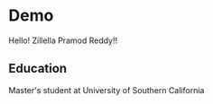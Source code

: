 # Demo 

Hello! Zillella Pramod Reddy!!

## Education

Master's student at University of Southern California